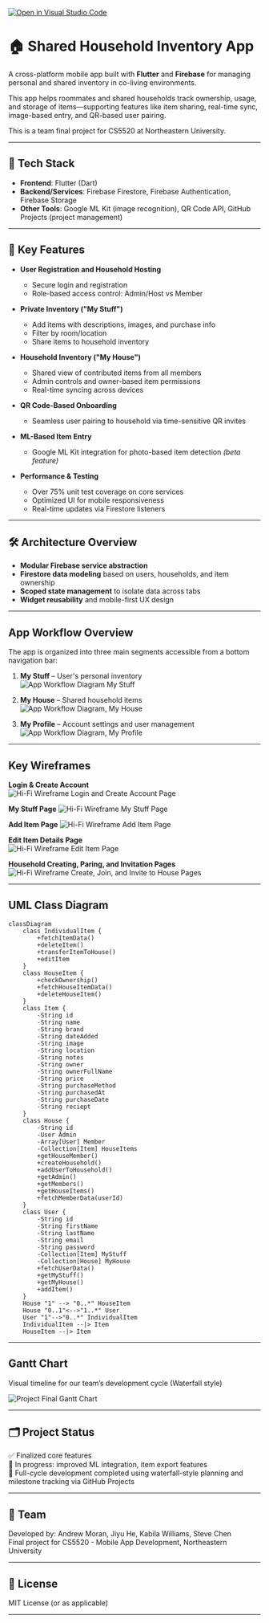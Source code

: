 [![Open in Visual Studio Code](https://classroom.github.com/assets/open-in-vscode-718a45dd9cf7e7f842a935f5ebbe5719a5e09af4491e668f4dbf3b35d5cca122.svg)](https://classroom.github.com/online_ide?assignment_repo_id=12095445&assignment_repo_type=AssignmentRepo)

# 🏠 Shared Household Inventory App

A cross-platform mobile app built with **Flutter** and **Firebase** for managing personal and shared inventory in co-living environments.

This app helps roommates and shared households track ownership, usage, and storage of items—supporting features like item sharing, real-time sync, image-based entry, and QR-based user pairing.

This is a team final project for CS5520 at Northeastern University.

---

## 🚀 Tech Stack

- **Frontend**: Flutter (Dart)
- **Backend/Services**: Firebase Firestore, Firebase Authentication, Firebase Storage
- **Other Tools**: Google ML Kit (image recognition), QR Code API, GitHub Projects (project management)

---

## 🧩 Key Features

- **User Registration and Household Hosting**
  - Secure login and registration
  - Role-based access control: Admin/Host vs Member

- **Private Inventory ("My Stuff")**
  - Add items with descriptions, images, and purchase info
  - Filter by room/location
  - Share items to household inventory

- **Household Inventory ("My House")**
  - Shared view of contributed items from all members
  - Admin controls and owner-based item permissions
  - Real-time syncing across devices

- **QR Code-Based Onboarding**
  - Seamless user pairing to household via time-sensitive QR invites

- **ML-Based Item Entry**
  - Google ML Kit integration for photo-based item detection *(beta feature)*

- **Performance & Testing**
  - Over 75% unit test coverage on core services
  - Optimized UI for mobile responsiveness
  - Real-time updates via Firestore listeners

---

## 🛠 Architecture Overview

- **Modular Firebase service abstraction**
- **Firestore data modeling** based on users, households, and item ownership
- **Scoped state management** to isolate data across tabs
- **Widget reusability** and mobile-first UX design

---

## App Workflow Overview

The app is organized into three main segments accessible from a bottom navigation bar:

1. **My Stuff** – User's personal inventory  
![App Workflow Diagram My Stuff](/documentation/AppFlow_MyStuff_Final.png) 

2. **My House** – Shared household items 
![App Workflow Diagram, My House](/documentation/AppFlow_MyHouse_Final.png) 

3. **My Profile** – Account settings and user management 
![App Workflow Diagram, My Profile](/documentation/AppFlow_MyProfile_Final.png)  

---

## Key Wireframes  

**Login & Create Account**  
![Hi-Fi Wireframe Login and Create Account Page](/documentation/HFWF_Login_CreateAccount.png)  

**My Stuff Page**
![Hi-Fi Wireframe My Stuff Page](/documentation/HFWF_MyStuff.png)  

**Add Item Page**
![Hi-Fi Wireframe Add Item Page](/documentation/HFWF_AddItem.png)  

**Edit Item Details Page**  
![Hi-Fi Wireframe Edit Item Page](/documentation/HFWF_EditItem.png)  

**Household Creating, Paring, and Invitation Pages**
![Hi-Fi Wireframe Create, Join, and Invite to House Pages](/documentation/HFWF_CreateJoinInviteHouse.png)  

---

## UML Class Diagram  

```mermaid
classDiagram
    class IndividualItem {
        +fetchItemData()
        +deleteItem()
        +transferItemToHouse()
        +editItem
    }
    class HouseItem {
        +checkOwnership()
        +fetchHouseItemData()
        +deleteHouseItem()
    }
    class Item {
        -String id
        -String name
        -String brand
        -String dateAdded
        -String image
        -String location
        -String notes
        -String owner
        -String ownerFullName
        -String price
        -String purchaseMethod
        -String purchasedAt
        -String purchaseDate
        -String reciept
    }
    class House {
        -String id
        -User Admin
        -Array[User] Member
        -Collection[Item] HouseItems
        +getHouseMember()
        +createHousehold()
        +addUserToHousehold()
        +getAdmin()
        +getMembers()
        +getHouseItems()
        +fetchMemberData(userId)
    }  
    class User {
        -String id
        -String firstName
        -String lastName
        -String email
        -String password
        -Collection[Item] MyStuff
        -Collection[House] MyHouse
        +fetchUserData()
        +getMyStuff()
        +getMyHouse()
        +addItem()
    }
    House "1" --> "0..*" HouseItem
    House "0..1"<-->"1..*" User
    User "1"-->"0..*" IndividualItem
    IndividualItem --|> Item
    HouseItem --|> Item
```

---

## Gantt Chart  

Visual timeline for our team’s development cycle (Waterfall style)

![Project Final Gantt Chart](documentation/AvengersGanttChart_Final.png)  

---

## 🗂 Project Status

✅ Finalized core features  
🧪 In progress: improved ML integration, item export features  
🧱 Full-cycle development completed using waterfall-style planning and milestone tracking via GitHub Projects

---

## 👥 Team

Developed by: Andrew Moran, Jiyu He, Kabila Williams, Steve Chen  
Final project for CS5520 - Mobile App Development, Northeastern University

---

## 🔗 License

MIT License (or as applicable)


---
